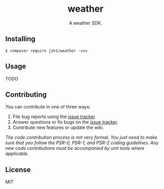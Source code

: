 <h1 align="center"> weather </h1>

<p align="center"> A weather SDK.</p>


## Installing

```shell
$ composer require jzh1/weather -vvv
```

## Usage

TODO

## Contributing

You can contribute in one of three ways:

1. File bug reports using the [issue tracker](https://github.com/jzh1/weather/issues).
2. Answer questions or fix bugs on the [issue tracker](https://github.com/jzh1/weather/issues).
3. Contribute new features or update the wiki.

_The code contribution process is not very formal. You just need to make sure that you follow the PSR-0, PSR-1, and PSR-2 coding guidelines. Any new code contributions must be accompanied by unit tests where applicable._

## License

MIT